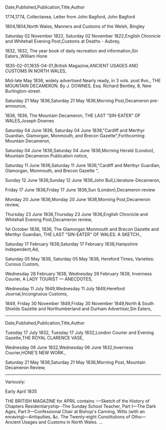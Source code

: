 Date,Published,Publication,Title,Author

1774,1774, Collectanea, Letter from John Bagford, John Bagford

1804,1804,North Wales, Manners and Customs of the Welsh, Bingley

Saturday 02 November 1822, Saturday 02 November 1822,English Chronicle and Whitehall Evening Post,Customs at Deaths - Aubrey,

1832, 1832, The year book of daily recreation and information,Sin Eaters.,William Hone

1835-02-01,1835-04-01,British Magazine,ANCIENT USAGES AND CUSTOMS IN NORTH WALES,


Mid-late May 1836, widely advertised
Nearly ready, in 3 vols. post 8vo., THE MOUNTAIN DECAMERON. By J. DOWNES, Esq. Richard Bentley, 8, New Burlington-street.

Saturday 21 May 1836,Saturday 21 May 1836,Morning Post,Decameron pre-announce,

1836, 1836, The Mountain Decameron, THE LAST "SIN-EATER" OF WALES,Joseph Downes

Saturday 04 June 1836, Saturday 04 June 1836,"Cardiff and Merthyr Guardian, Glamorgan, Monmouth, and Brecon Gazette",Forthcoming: Mountain Decameron,

Saturday 04 June 1836,Saturday 04 June 1836,Morning Herald (London), Mountain Decameron Publication notice,


Saturday 11 June 1836,Saturday 11 June 1836,"Cardiff and Merthyr Guardian, Glamorgan, Monmouth, and Brecon Gazette ",

Sunday 12 June 1836,Sunday 12 June 1836,John Bull,Literature-Decameron,

Friday 17 June 1836,Friday 17 June 1836,Sun (London),Decameron review

Monday 20 June 1836,Monday 20 June 1836,Morning Post,Decameron review,

Thursday 23 June 1836,Thursday 23 June 1836,English Chronicle and Whitehall Evening Post,Decameron review,

1st October 1836, 1836, The Glamorgan Monmouth and Brecon Gazette and Merthyr Guardian, THE LAST "SIN-EATER" OF WALES. A SKETCH.,

Saturday 17 February 1838,Saturday 17 February 1838,Hampshire Independent,Ad,

Saturday 05 May 1838, Saturday 05 May 1838, Hereford Times, Varieties: Curious Custom,

Wednesday 28 February 1838, Wednesday 28 February 1838, Inverness Courier, A LADY TOURIST — ANECDOTES,

Wednesday 11 July 1849,Wednesday 11 July 1849,Hereford Journal,Incongruous Customs,

1849, Friday 30 November 1849,Friday 30 November 1849,North & South Shields Gazette and Northumberland and Durham Advertiser,Sin Eaters,


---

Date,Published,Publication,Title,Author

Tuesday 17 July 1832, Tuesday 17 July 1832,London Courier and Evening 
Gazette,THE ROYAL CLARENCE VASE,

Wednesday 06 June 1832,Wednesday 06 June 1832,Inverness Courier,HONE’S NEW WORK.,

Saturday 21 May 1836,Saturday 21 May 1836,Morning Post, Mountain Decameron Review,

--- 

Variously:

Early April 1835

THE BRITISH MAGAZINE for APRIL
contains :—Sketch of the History of Chapters Residentiaryship--The Sunday School Teacher, Part I—The Dark Ages, Part II—Confessional Chair at Bishop's Canning, Wilts (with an enraving)—Antiquities, &c. The Twenty-eight Constitutions of Otho— Ancient Usages and Customs in North Wales. ... 

